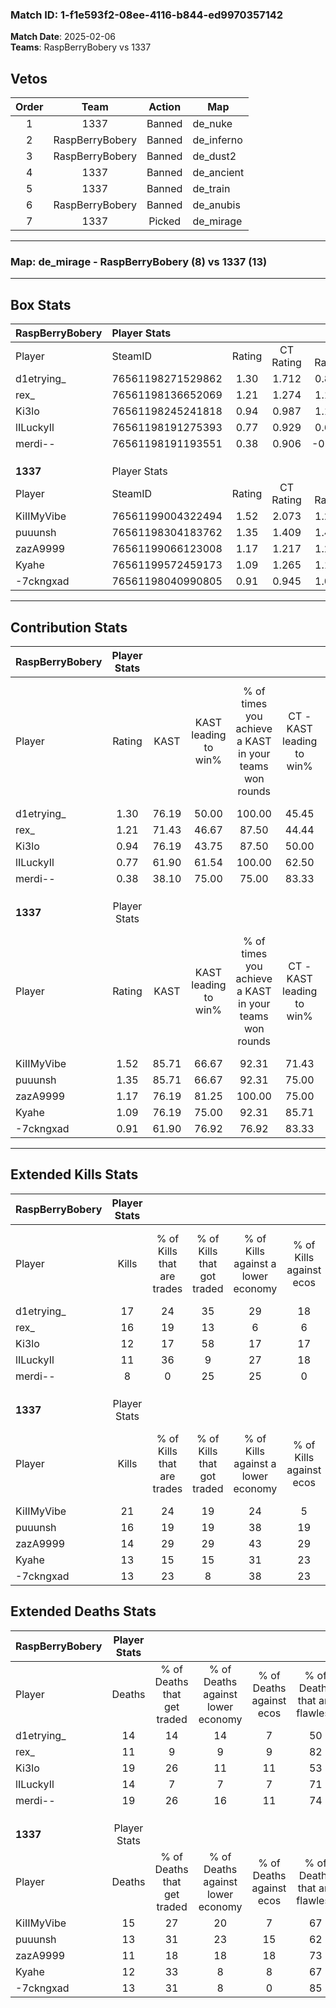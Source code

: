### Match ID: 1-f1e593f2-08ee-4116-b844-ed9970357142  
**Match Date**: 2025-02-06  
**Teams**: RaspBerryBobery vs 1337  

## Vetos  

| Order | Team | Action | Map |
| :---: | :--: | :----: | --- |
| 1 | 1337 | Banned | de_nuke |
| 2 | RaspBerryBobery | Banned | de_inferno |
| 3 | RaspBerryBobery | Banned | de_dust2 |
| 4 | 1337 | Banned | de_ancient |
| 5 | 1337 | Banned | de_train |
| 6 | RaspBerryBobery | Banned | de_anubis |
| 7 | 1337 | Picked | de_mirage |

---  

### **Map**: de_mirage - RaspBerryBobery (8) vs 1337 (13)  
---  

## Box Stats  

| **RaspBerryBobery** | Player Stats      |        |           |          |       |       |       |         |        |      |     |
| :- | :- | :-: | :-: | :-: | :-: | :-: | :-: | :-: | :-: | :-: | :-: |
| Player              | SteamID           | Rating | CT Rating | T Rating | KAST  |  ADR  | Kills | Assists | Deaths | K/D  | HS% |
| d1etrying_          | 76561198271529862 |  1.30  |   1.712   |  0.867   | 76.19 | 94.5  |  17   |    7    |   14   | 1.21 | 41  |
| rex_                | 76561198136652069 |  1.21  |   1.274   |  1.193   | 71.43 | 74.2  |  16   |    3    |   11   | 1.45 | 62  |
| Ki3lo               | 76561198245241818 |  0.94  |   0.987   |  1.190   | 76.19 | 88.3  |  12   |    6    |   19   | 0.63 | 50  |
| lILuckyIl           | 76561198191275393 |  0.77  |   0.929   |  0.622   | 61.90 | 47.7  |  11   |    1    |   14   | 0.79 | 45  |
| merdi--             | 76561198191193551 |  0.38  |   0.906   |  -0.077  | 38.10 | 54.1  |   8   |    5    |   19   | 0.42 | 62  |
|                     |                   |        |           |          |       |       |       |         |        |      |     |
|                     |                   |        |           |          |       |       |       |         |        |      |     |
|                     |                   |        |           |          |       |       |       |         |        |      |     |
| **1337**            | Player Stats      |        |           |          |       |       |       |         |        |      |     |
| Player              | SteamID           | Rating | CT Rating | T Rating | KAST  |  ADR  | Kills | Assists | Deaths | K/D  | HS% |
| KiIIMyVibe          | 76561199004322494 |  1.52  |   2.073   |  1.280   | 85.71 | 101.1 |  21   |    5    |   15   | 1.40 | 57  |
| puuunsh             | 76561198304183762 |  1.35  |   1.409   |  1.487   | 85.71 | 93.3  |  16   |    7    |   13   | 1.23 | 62  |
| zazA9999            | 76561199066123008 |  1.17  |   1.217   |  1.220   | 76.19 | 74.2  |  14   |    3    |   11   | 1.27 | 64  |
| Kyahe               | 76561199572459173 |  1.09  |   1.265   |  1.139   | 76.19 | 73.1  |  13   |    2    |   12   | 1.08 | 53  |
| -7ckngxad           | 76561198040990805 |  0.91  |   0.945   |  1.065   | 61.90 | 57.5  |  13   |    2    |   13   | 1.00 | 23  |
---  

## Contribution Stats  

| **RaspBerryBobery** | Player Stats |       |                      |                                                        |                           |                                                             |                          |                                                            |
| :- | :-: | :-: | :-: | :-: | :-: | :-: | :-: | :-: |
| Player              |    Rating    | KAST  | KAST leading to win% | % of times you achieve a KAST in your teams won rounds | CT - KAST leading to win% | CT - % of times you achieve a KAST in your teams won rounds | T - KAST leading to win% | T - % of times you achieve a KAST in your teams won rounds |
| d1etrying_          |     1.30     | 76.19 |        50.00         |                         100.00                         |           45.45           |                           100.00                            |          60.00           |                           100.00                           |
| rex_                |     1.21     | 71.43 |        46.67         |                         87.50                          |           44.44           |                            80.00                            |          50.00           |                           100.00                           |
| Ki3lo               |     0.94     | 76.19 |        43.75         |                         87.50                          |           50.00           |                           100.00                            |          33.33           |                           66.67                            |
| lILuckyIl           |     0.77     | 61.90 |        61.54         |                         100.00                         |           62.50           |                           100.00                            |          60.00           |                           100.00                           |
| merdi--             |     0.38     | 38.10 |        75.00         |                         75.00                          |           83.33           |                           100.00                            |          50.00           |                           33.33                            |
|                     |              |       |                      |                                                        |                           |                                                             |                          |                                                            |
|                     |              |       |                      |                                                        |                           |                                                             |                          |                                                            |
|                     |              |       |                      |                                                        |                           |                                                             |                          |                                                            |
| **1337**            | Player Stats |       |                      |                                                        |                           |                                                             |                          |                                                            |
| Player              |    Rating    | KAST  | KAST leading to win% | % of times you achieve a KAST in your teams won rounds | CT - KAST leading to win% | CT - % of times you achieve a KAST in your teams won rounds | T - KAST leading to win% | T - % of times you achieve a KAST in your teams won rounds |
| KiIIMyVibe          |     1.52     | 85.71 |        66.67         |                         92.31                          |           71.43           |                            83.33                            |          63.64           |                           100.00                           |
| puuunsh             |     1.35     | 85.71 |        66.67         |                         92.31                          |           75.00           |                           100.00                            |          60.00           |                           85.71                            |
| zazA9999            |     1.17     | 76.19 |        81.25         |                         100.00                         |           75.00           |                           100.00                            |          87.50           |                           100.00                           |
| Kyahe               |     1.09     | 76.19 |        75.00         |                         92.31                          |           85.71           |                           100.00                            |          66.67           |                           85.71                            |
| -7ckngxad           |     0.91     | 61.90 |        76.92         |                         76.92                          |           83.33           |                            83.33                            |          71.43           |                           71.43                            |
---  

## Extended Kills Stats  

| **RaspBerryBobery** | Player Stats |                            |                            |                                    |                         |                              |                                 |                                       |                    |           |
| :- | :-: | :-: | :-: | :-: | :-: | :-: | :-: | :-: | :-: | :-: |
| Player              |    Kills     | % of Kills that are trades | % of Kills that got traded | % of Kills against a lower economy | % of Kills against ecos | % of Kills that are flawless | % of Kills that are close duels | % of Kills that are assisted by flash | Pistol Round Kills | AWP Kills |
| d1etrying_          |      17      |             24             |             35             |                 29                 |           18            |              82              |                6                |                   6                   |         0          |     2     |
| rex_                |      16      |             19             |             13             |                 6                  |            6            |              56              |                6                |                   6                   |         0          |     6     |
| Ki3lo               |      12      |             17             |             58             |                 17                 |           17            |              75              |                0                |                   8                   |         0          |     0     |
| lILuckyIl           |      11      |             36             |             9              |                 27                 |           18            |              82              |                0                |                   0                   |         1          |     2     |
| merdi--             |      8       |             0              |             25             |                 25                 |            0            |              50              |               13                |                   0                   |         0          |     0     |
|                     |              |                            |                            |                                    |                         |                              |                                 |                                       |                    |           |
|                     |              |                            |                            |                                    |                         |                              |                                 |                                       |                    |           |
|                     |              |                            |                            |                                    |                         |                              |                                 |                                       |                    |           |
| **1337**            | Player Stats |                            |                            |                                    |                         |                              |                                 |                                       |                    |           |
| Player              |    Kills     | % of Kills that are trades | % of Kills that got traded | % of Kills against a lower economy | % of Kills against ecos | % of Kills that are flawless | % of Kills that are close duels | % of Kills that are assisted by flash | Pistol Round Kills | AWP Kills |
| KiIIMyVibe          |      21      |             24             |             19             |                 24                 |            5            |              67              |               14                |                   0                   |         0          |     2     |
| puuunsh             |      16      |             19             |             19             |                 38                 |           19            |              56              |                6                |                   0                   |         0          |     0     |
| zazA9999            |      14      |             29             |             29             |                 43                 |           29            |              64              |                7                |                   0                   |         0          |     1     |
| Kyahe               |      13      |             15             |             15             |                 31                 |           23            |              69              |                8                |                   0                   |         0          |     1     |
| -7ckngxad           |      13      |             23             |             8              |                 38                 |           23            |              62              |                8                |                   0                   |         8          |     0     |
## Extended Deaths Stats  

| **RaspBerryBobery** | Player Stats |                             |                                   |                          |                               |                            |                           |               |
| :- | :-: | :-: | :-: | :-: | :-: | :-: | :-: | :-: |
| Player              |    Deaths    | % of Deaths that get traded | % of Deaths against lower economy | % of Deaths against ecos | % of Deaths that are flawless | % of Deaths that are close | % of Deaths while blinded | Deaths to AWP |
| d1etrying_          |      14      |             14              |                14                 |            7             |              50               |             7              |             0             |       1       |
| rex_                |      11      |              9              |                 9                 |            9             |              82               |             0              |             0             |       2       |
| Ki3lo               |      19      |             26              |                11                 |            11            |              53               |             11             |             0             |       2       |
| lILuckyIl           |      14      |              7              |                 7                 |            7             |              71               |             14             |             0             |       0       |
| merdi--             |      19      |             26              |                16                 |            11            |              74               |             11             |             0             |       3       |
|                     |              |                             |                                   |                          |                               |                            |                           |               |
|                     |              |                             |                                   |                          |                               |                            |                           |               |
|                     |              |                             |                                   |                          |                               |                            |                           |               |
| **1337**            | Player Stats |                             |                                   |                          |                               |                            |                           |               |
| Player              |    Deaths    | % of Deaths that get traded | % of Deaths against lower economy | % of Deaths against ecos | % of Deaths that are flawless | % of Deaths that are close | % of Deaths while blinded | Deaths to AWP |
| KiIIMyVibe          |      15      |             27              |                20                 |            7             |              67               |             0              |             0             |       1       |
| puuunsh             |      13      |             31              |                23                 |            15            |              62               |             8              |             0             |       0       |
| zazA9999            |      11      |             18              |                18                 |            18            |              73               |             9              |             9             |       0       |
| Kyahe               |      12      |             33              |                 8                 |            8             |              67               |             8              |             0             |       0       |
| -7ckngxad           |      13      |             31              |                 8                 |            0             |              85               |             0              |            15             |       0       |
